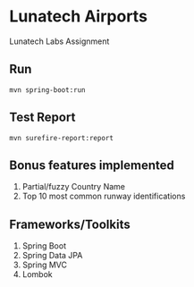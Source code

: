 # Lunatech Airports
Lunatech Labs Assignment

## Run
```
mvn spring-boot:run
```

## Test Report
```
mvn surefire-report:report
```

## Bonus features implemented
1. Partial/fuzzy Country Name
2. Top 10 most common runway identifications

## Frameworks/Toolkits
1. Spring Boot
2. Spring Data JPA
3. Spring MVC
4. Lombok